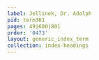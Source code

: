 ```yaml
---
label: Jellinek, Dr. Adolph
pid: term361
pages: 49|600|801
order: '0473'
layout: generic_index_term
collection: index-headings
---
```

